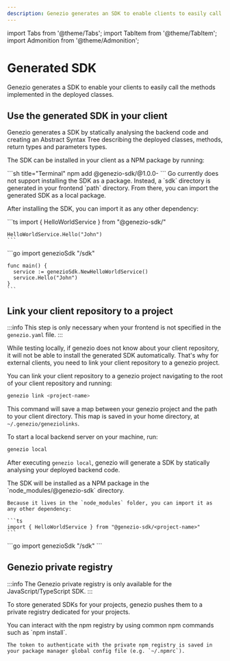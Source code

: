 ```yaml
---
description: Genezio generates an SDK to enable clients to easily call methods in deployed classes. Learn how to set up and use the generated SDK
---
```


import Tabs from '@theme/Tabs';
import TabItem from '@theme/TabItem';
import Admonition from '@theme/Admonition';

# Generated SDK

<head>
  <title>Generated SDK</title>
</head>

Genezio generates a SDK to enable your clients to easily call the methods implemented in the deployed classes.

## Use the generated SDK in your client

Genezio generates a SDK by statically analysing the backend code and creating an Abstract Syntax Tree describing the deployed classes, methods, return types and parameters types.

The SDK can be installed in your client as a NPM package by running:

<Tabs groupId="languages">
  <TabItem value="ts/js" label="TypeScript / JavaScript">
    ```sh title="Terminal"
    npm add @genezio-sdk/<project-name>@1.0.0-<environment>
    ```
  </TabItem>
  <TabItem value="go" label="Go">
    Go currently does not support installing the SDK as a package. Instead, a `sdk` directory is generated in your frontend `path` directory.
    From there, you can import the generated SDK as a local package. 
  </TabItem>
</Tabs>

After installing the SDK, you can import it as any other dependency:

<Tabs groupId="languages">
  <TabItem value="ts/js" label="TypeScript / JavaScript">
    ```ts
    import { HelloWorldService } from "@genezio-sdk/<project-name>"

    HelloWorldService.Hello("John")
    ```

  </TabItem>
  <TabItem value="go" label="Go">
    ```go
    import genezioSdk "<go-module-name>/sdk"

    func main() {
      service := genezioSdk.NewHelloWorldService()
      service.Hello("John")
    }
    ```

  </TabItem>
</Tabs>

## Link your client repository to a project

:::info
This step is only necessary when your frontend is not specified in the `genezio.yaml` file.
:::

While testing locally, if genezio does not know about your client repository, it will not be able to install the generated SDK automatically.
That's why for external clients, you need to link your client repository to a genezio project.

You can link your client repository to a genezio project navigating to the root of your client repository and running:

```sh title="Terminal"
genezio link <project-name>
```

This command will save a map between your genezio project and the path to your client directory. This map is saved in your home directory, at `~/.genezio/geneziolinks`.

To start a local backend server on your machine, run:

```sh title="Terminal"
genezio local
```

After executing `genezio local`, genezio will generate a SDK by statically analysing your deployed backend code.

<Tabs groupId="languages">
  <TabItem value="ts/js" label="TypeScript / JavaScript">
    The SDK will be installed as a NPM package in the `node_modules/@genezio-sdk` directory.

    Because it lives in the `node_modules` folder, you can import it as any other dependency:

    ```ts
    import { HelloWorldService } from "@genezio-sdk/<project-name>"
    ```

  </TabItem>
  <TabItem value="go" label="Go">
     ```go
     import genezioSdk "<go-module-name>/sdk"
     ```
  </TabItem>
</Tabs>

## Genezio private registry

:::info
The Genezio private registry is only available for the JavaScript/TypeScript SDK.
:::

To store generated SDKs for your projects, genezio pushes them to a private registry dedicated for your projects.

<Tabs groupId="languages">
  <TabItem value="ts/js" label="TypeScript / JavaScript">
    You can interact with the npm registry by using common npm commands such as `npm install`.

    The token to authenticate with the private npm registry is saved in your package manager global config file (e.g. `~/.npmrc`).

  </TabItem>
</Tabs>
